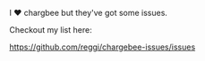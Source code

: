 I :heart: chargbee but they've got some issues.

Checkout my list here:

https://github.com/reggi/chargebee-issues/issues
